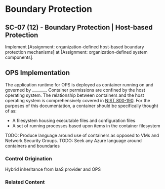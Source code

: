 # Boundary Protection
## SC-07 (12) - Boundary Protection | Host-based Protection

Implement [Assignment: organization-defined host-based boundary protection mechanisms] at [Assignment: organization-defined system components].

## OPS Implementation

The application runtime for OPS is deployed as container running on and governed by _______. Container permissions are confined by the host operating system. The relationship between containers and the host operating system is comprehensively covered in [NIST 800-190](https://nvlpubs.nist.gov/nistpubs/SpecialPublications/NIST.SP.800-190.pdf). For the purposes of this documentation, a container should be specifically thought of as:

* A filesystem housing executable files and configuration files
* A set of running processes based upon items in the container filesystem

TODO: Produce language around use of containers as opposed to VMs and Network Security Groups. TODO: Seek any Azure language around containers and boundaries

### Control Origination

Hybrid inheritance from IaaS provider and OPS

### Related Content
